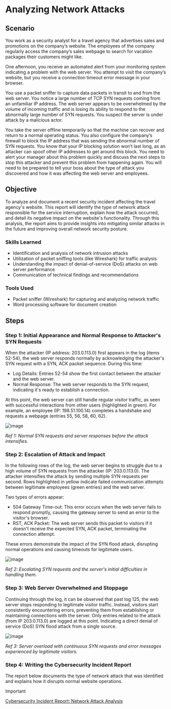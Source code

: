 # Analyzing Network Attacks

## Scenario
You work as a security analyst for a travel agency that advertises sales and promotions on the company’s website. The employees of the company regularly access the company’s sales webpage to search for vacation packages their customers might like.

One afternoon, you receive an automated alert from your monitoring system indicating a problem with the web server. You attempt to visit the company’s website, but you receive a connection timeout error message in your browser.

You use a packet sniffer to capture data packets in transit to and from the web server. You notice a large number of TCP SYN requests coming from an unfamiliar IP address. The web server appears to be overwhelmed by the volume of incoming traffic and is losing its ability to respond to the abnormally large number of SYN requests. You suspect the server is under attack by a malicious actor.

You take the server offline temporarily so that the machine can recover and return to a normal operating status. You also configure the company’s firewall to block the IP address that was sending the abnormal number of SYN requests. You know that your IP blocking solution won’t last long, as an attacker can spoof other IP addresses to get around this block. You need to alert your manager about this problem quickly and discuss the next steps to stop this attacker and prevent this problem from happening again. You will need to be prepared to tell your boss about the type of attack you discovered and how it was affecting the web server and employees.

## Objective

To analyze and document a recent security incident affecting the travel agency's website. This report will identify the type of network attack responsible for the service interruption, explain how the attack occurred, and detail its negative impact on the website's functionality. Through this analysis, the report aims to provide insights into mitigating similar attacks in the future and improving overall network security posture.

### Skills Learned

- Identification and analysis of network intrusion attacks
- Utilization of packet sniffing tools (like Wireshark) for traffic analysis
- Understanding the impact of denial-of-service (DoS) attacks on web server performance
- Communication of technical findings and recommendations

### Tools Used

- Packet sniffer (Wireshark) for capturing and analyzing network traffic
- Word processing software for document creation

## Steps

### Step 1: Initial Appearance and Normal Response to Attacker's SYN Requests

When the attacker (IP address: 203.0.113.0) first appears in the log (items 52-54), the web server responds normally by acknowledging the attacker's SYN request with a SYN, ACK packet sequence. During this time:
- Log Details: Entries 52-54 show the first contact between the attacker and the web server.
- Normal Response: The web server responds to the SYN request, indicating it's ready to establish a connection.

At this point, the web server can still handle regular visitor traffic, as seen with successful interactions from other users (highlighted in green). For example, an employee (IP: 198.51.100.14) completes a handshake and requests a webpage (entries 55, 56, 58, 60, 62).

![image](https://github.com/user-attachments/assets/046ea05b-be3f-4cd6-9d2a-1451d5d1a6ae) 

*Ref 1: Normal SYN requests and server responses before the attack intensifies.*

### Step 2: Escalation of Attack and Impact

In the following rows of the log, the web server begins to struggle due to a high volume of SYN requests from the attacker (IP: 203.0.113.0). The attacker intensifies the attack by sending multiple SYN requests per second. Rows highlighted in yellow indicate failed communication attempts between legitimate employees (green entries) and the web server.

Two types of errors appear:

- 504 Gateway Time-out: This error occurs when the web server fails to respond promptly, causing the gateway server to send an error to the visitor's browser.
- RST, ACK Packet: The web server sends this packet to visitors if it doesn't receive the expected SYN, ACK packet, terminating the connection attempt.

These errors demonstrate the impact of the SYN flood attack, disrupting normal operations and causing timeouts for legitimate users.

![image](https://github.com/user-attachments/assets/535aff87-3766-4e2c-b4c4-aadfdda6cb33) 

*Ref 2: Escalating SYN requests and the server's initial difficulties in handling them.*

### Step 3: Web Server Overwhelmed and Stoppage

Continuing through the log, it can be observed that past log 125, the web server stops responding to legitimate visitor traffic. Instead, visitors start consistently encountering errors, preventing them from establishing or maintaining connections with the server. Only entries related to the attack (from IP 203.0.113.0) are logged at this point. Indicating a direct denial of service (DoS) SYN flood attack from a single source.

![image](https://github.com/user-attachments/assets/5dce9836-191e-431e-ad52-06d3d725360c) 

*Ref 3: Server overload with continuous SYN requests and error messages experienced by legitimate visitors.*

### Step 4: Writing the Cybersecurity Incident Report

The report below documents the type of network attack that was identified and explains how it disrupts normal website operations.

> [!IMPORTANT]
> [Cybersecurity Incident Report: Network Attack Analysis](https://docs.google.com/viewer?url=https://github.com/user-attachments/files/16277210/Cybersecurity.Incident.Report_.Network.Attack.Analysis.docx)
